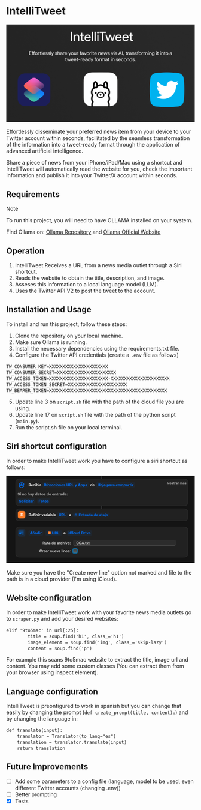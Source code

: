 # IntelliTweet

![IntelliTweet](IntelliTweet.png)

Effortlessly disseminate your preferred news item from your device to your Twitter account within seconds, facilitated by the seamless transformation of the information into a tweet-ready format through the application of advanced artificial intelligence.

Share a piece of news from your iPhone/iPad/Mac using a shortcut and IntelliTweet will automatically read the website for you, check the important information and publish it into your Twitter/X account within seconds.

## Requirements

> [!NOTE]  
> To run this project, you will need to have OLLAMA installed on your system.

Find Ollama on: [Ollama Repository](https://github.com/jmorganca/ollama) and [Ollama Official Website](https://ollama.ai)

## Operation

1. IntelliTweet Receives a URL from a news media outlet through a Siri shortcut.
2. Reads the website to obtain the title, description, and image.
3. Asseses this information to a local language model (LLM).
4. Uses the Twitter API V2 to post the tweet to the account.

## Installation and Usage

To install and run this project, follow these steps:

1. Clone the repository on your local machine.
2. Make sure Ollama is running.
3. Install the necessary dependencies using the requirements.txt file.
4. Configure the Twitter API credentials (create a `.env` file as follows)
```
TW_CONSUMER_KEY=XXXXXXXXXXXXXXXXXXXXXX
TW_CONSUMER_SECRET=XXXXXXXXXXXXXXXXXXXXXX
TW_ACCESS_TOKEN=XXXXXXXXXXXXXXXXXXXXXX-XXXXXXXXXXXXXXXXXXXXXX
TW_ACCESS_TOKEN_SECRET=XXXXXXXXXXXXXXXXXXXXXX
TW_BEARER_TOKEN=XXXXXXXXXXXXXXXXXXXXXXXXXXXXXXXXXXXXXXXXXXXX
```
5. Update line 3 on `script.sh` file with the path of the cloud file you are using.
6. Update line 17 on `script.sh` file with the path of the python script (`main.py`).
6. Run the script.sh file on your local terminal.

## Siri shortcut configuration

In order to make IntelliTweet work you have to configure a siri shortcut as follows:

![shortcut](shortcut.png)

Make sure you have the "Create new line" option not marked and file to the path is in a cloud provider (I'm using iCloud).

## Website configuration

In order to make IntelliTweet work with your favorite news media outlets go to `scraper.py` and add your desired websites:

```
elif '9to5mac' in url[:25]:
        title = soup.find('h1', class_='h1')
        image_element = soup.find('img', class_='skip-lazy')
        content = soup.find('p')
```
For example this scans 9to5mac website to extract the title, image url and content. Ypu may add some custom classes (You can extract them from your browser using inspect element).

## Language configuration
IntelliTweet is preonfigured to work in spanish but you can change that easily by changing the prompt (`def create_prompt(title, content):`) and by changing the language in:
```
def translate(input):
    translator = Translator(to_lang="es")
    translation = translator.translate(input)
    return translation
```

## Future Improvements
- [ ] Add some parameters to a config file (language, model to be used, even different Twitter accounts (changing .env))
- [ ] Better prompting
- [X] Tests
